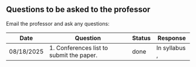 ## Questions to be asked to  the professor
Email the professor and ask any questions:


| Date       | Question | Status                                             | Response                           |
|------------|-----|------------------------------------------------------|---------------------------------------------|
| 08/18/2025 |  1. Conferences list to submit the paper.  |  done                                  |   In syllabus ,   